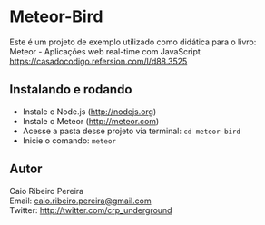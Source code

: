 # Meteor-Bird

Este é um projeto de exemplo utilizado como didática para o livro:  
Meteor - Aplicações web real-time com JavaScript  
https://casadocodigo.refersion.com/l/d88.3525

## Instalando e rodando

* Instale o Node.js (http://nodejs.org)
* Instale o Meteor (http://meteor.com)
* Acesse a pasta desse projeto via terminal: `cd meteor-bird`
* Inicie o comando: `meteor`

## Autor
Caio Ribeiro Pereira  
Email: <caio.ribeiro.pereira@gmail.com>  
Twitter: <http://twitter.com/crp_underground>  
